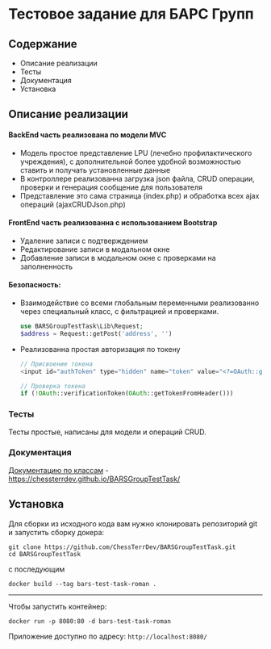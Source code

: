 # Тестовое задание для БАРС Групп

## Содержание 
* Описание реализации
* Тесты
* Документация
* Установка

## Описание реализации
#### BackEnd часть реализована по модели MVC
* Модель простое представление LPU (лечебно профилактического учреждения), с дополнительной более удобной возможностью ставить и получать установленные данные
* В контроллере реализованна загрузка json файла, CRUD операции, проверки и генерация сообщение для пользователя
* Представление это сама страница (index.php) и обработка всех ajax операций (ajaxCRUDJson.php)

#### FrontEnd часть реализованна с использованием Bootstrap
* Удаление записи с подтверждением
* Редактирование записи в модальном окне 
* Добавление записи в модальном окне с проверками на заполненность

#### Безопасность:
* Взаимодействие со всеми глобальным переменными реализованно через специальный класс, с фильтрацией и проверками.
    ```php
    use BARSGroupTestTask\Lib\Request;
    $address = Request::getPost('address', '')
    ```
* Реализованна простая авторизация по токену
    ```php
    // Присвоение токена
    <input id="authToken" type="hidden" name="token" value="<?=OAuth::generationToken()?>"/>
  
    // Проверка токена
    if (!OAuth::verificationToken(OAuth::getTokenFromHeader())) 
    ```
### Тесты
Тесты простые, написаны для модели и операций CRUD. 

### Документация
[Документацию по классам](https://chessterrdev.github.io/BARSGroupTestTask/) - https://chessterrdev.github.io/BARSGroupTestTask/

## Установка
Для сборки из исходного кода вам нужно клонировать репозиторий git и запустить сборку докера:
```shell
git clone https://github.com/ChessTerrDev/BARSGroupTestTask.git
cd BARSGroupTestTask
```
с последующим
```shell
docker build --tag bars-test-task-roman .
```
___
Чтобы запустить контейнер:
```shell
docker run -p 8080:80 -d bars-test-task-roman
```
Приложение доступно по адресу:
``http://localhost:8080/``